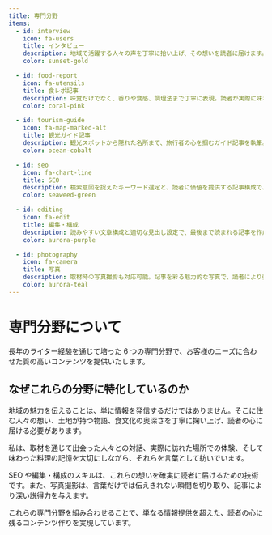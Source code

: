 ```yaml
---
title: 専門分野
items:
  - id: interview
    icon: fa-users
    title: インタビュー
    description: 地域で活躍する人々の声を丁寧に拾い上げ、その想いを読者に届けます。人と人をつなぐ記事作りを心がけています。
    color: sunset-gold

  - id: food-report
    icon: fa-utensils
    title: 食レポ記事
    description: 味覚だけでなく、香りや食感、調理法まで丁寧に表現。読者が実際に味わっているかのような臨場感ある記事を執筆します。
    color: coral-pink

  - id: tourism-guide
    icon: fa-map-marked-alt
    title: 観光ガイド記事
    description: 観光スポットから隠れた名所まで、旅行者の心を掴むガイド記事を執筆。実体験に基づいた生きた情報をお届けします。
    color: ocean-cobalt

  - id: seo
    icon: fa-chart-line
    title: SEO
    description: 検索意図を捉えたキーワード選定と、読者に価値を提供する記事構成で、検索上位表示を実現。効果的なSEO対策を提供します。
    color: seaweed-green

  - id: editing
    icon: fa-edit
    title: 編集・構成
    description: 読みやすい文章構成と適切な見出し設定で、最後まで読まれる記事を作成。校正・推敲も含めたトータルサポートが可能です。
    color: aurora-purple

  - id: photography
    icon: fa-camera
    title: 写真
    description: 取材時の写真撮影も対応可能。記事を彩る魅力的な写真で、読者により強い印象を与えるコンテンツを提供します。
    color: aurora-teal
---
```


# 専門分野について

長年のライター経験を通じて培った 6 つの専門分野で、お客様のニーズに合わせた質の高いコンテンツを提供いたします。

## なぜこれらの分野に特化しているのか

地域の魅力を伝えることは、単に情報を発信するだけではありません。そこに住む人々の想い、土地が持つ物語、食文化の奥深さを丁寧に掬い上げ、読者の心に届ける必要があります。

私は、取材を通じて出会った人々との対話、実際に訪れた場所での体験、そして味わった料理の記憶を大切にしながら、それらを言葉として紡いでいます。

SEO や編集・構成のスキルは、これらの想いを確実に読者に届けるための技術です。また、写真撮影は、言葉だけでは伝えきれない瞬間を切り取り、記事により深い説得力を与えます。

これらの専門分野を組み合わせることで、単なる情報提供を超えた、読者の心に残るコンテンツ作りを実現しています。
